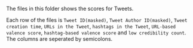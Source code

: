 The files in this folder shows the scores for Tweets. 

Each row of the files is `Tweet ID(masked)`, `Tweet Author ID(masked)`, `Tweet creation time`,
`URLs in the Tweet`, `hashtags in the Tweet`, `URL-based valence score`, `hashtag-based valence score`
and `low credibility count`. The columns are seperated by semicolons.
